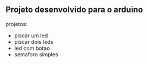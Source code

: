 ## Projeto desenvolvido para o arduino

projetos:
* piscar um led
* piscar dois leds
* led com botao
* semaforo simples  

